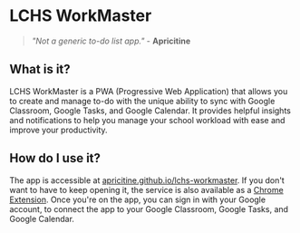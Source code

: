 # LCHS WorkMaster
> *"Not a generic to-do list app."* - **Apricitine**

## What is it?
LCHS WorkMaster is a PWA (Progressive Web Application) that allows you to create and manage to-do with the unique ability to sync with Google Classroom, Google Tasks, and Google Calendar. It provides helpful insights and notifications to help you manage your school workload with ease and improve your productivity. 
## How do I use it?
The app is accessible at [apricitine.github.io/lchs-workmaster](https://apricitine.github.io/lchs-workmaster). If you don't want to have to keep opening it, the service is also available as a [Chrome Extension](). Once you're on the app, you can sign in with your Google account, to connect the app to your Google Classroom, Google Tasks, and Google Calendar.